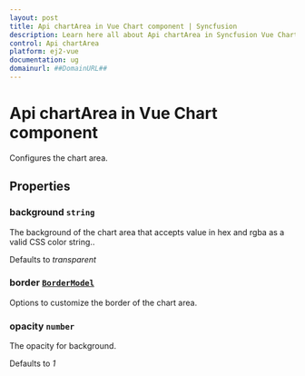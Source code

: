 ```yaml
---
layout: post
title: Api chartArea in Vue Chart component | Syncfusion
description: Learn here all about Api chartArea in Syncfusion Vue Chart component of Syncfusion Essential JS 2 and more.
control: Api chartArea 
platform: ej2-vue
documentation: ug
domainurl: ##DomainURL##
---
```


# Api chartArea in Vue Chart component

Configures the chart area.

## Properties

### background `string`

The background of the chart area that accepts value in hex and rgba as a valid CSS color string..

Defaults to *transparent*

### border [`BorderModel`](https://ej2.syncfusion.com/vue/documentation/api-borderModel.html)

Options to customize the border of the chart area.

### opacity `number`

The opacity for background.

Defaults to *1*
